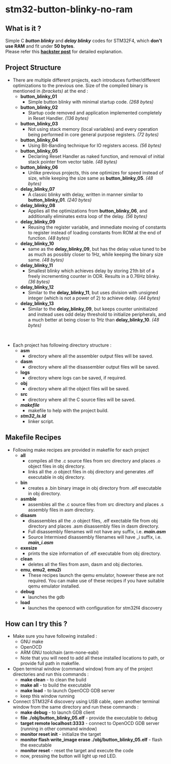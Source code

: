 # stm32-button-blinky-no-ram

## What is it ?

Simple C ***button blinky*** and ***delay blinky*** codes for STM32F4, which **don't use RAM** and fit under **50 bytes**.  
Please refer this **[hackster post](https://www.hackster.io/RVLAD/50-bytes-button-blinky-on-stm32f4-which-doesn-t-use-ram-bcdadc)** for detailed explanation.  

## Project Structure

- There are multiple different projects, each introduces further/different optimizations to the previous one. Size of the compiled binary is mentioned in *(brackets)* at the end :
    - **button_blinky_01**  
        - Simple button blinky with minimal startup code. *(268 bytes)*
    - **button_blinky_02**  
        - Startup code removed and application implemented completely in Reset Handler. *(136 bytes)*
    - **button_blinky_03**  
        - Not using stack memory (local variables) and every operation being performed in core general purpose registers. *(72 bytes)*
    - **button_blinky_04**  
        - Using Bit-Banding technique for IO registers access. *(56 bytes)*
    - **button_blinky_05**  
        - Declaring Reset Handler as naked function, and removal of initial stack pointer from vector table. *(48 bytes)*
    - **button_blinky_06**  
        - Unlike previous projects, this one optimizes for speed instead of size, while keeping the size same as **button_blinky_05**. *(48 bytes)*
    - **delay_blinky_07**
        - A classic blinky with delay, written in manner similar to **button_blinky_01**. *(240 bytes)*
    - **delay_blinky_08**
        - Applies all the optimizations from **button_blinky_06**, and additionally eliminates extra loop of the delay. *(56 bytes)*
    - **delay_blinky_09**
        - Reusing the register variable, and immediate moving of constants to register instead of loading constants from ROM at the end of function. *(48 bytes)*
    - **delay_blinky_10**
        - same as the **delay_blinky_09**, but has the delay value tuned to be as much as possibly closer to 1Hz, while keeping the binary size same. *(48 bytes)*
    - **delay_blinky_11**
        - Smallest blinky which achieves delay by storing 21th bit of a freely incrementing counter in ODR. Results in a 0.76Hz blinky. *(36 bytes)*
    - **delay_blinky_12**
        - Similar to the **delay_blinky_11**, but uses division with unsigned integer (which is not a power of 2) to achieve delay. *(44 bytes)*
    - **delay_blinky_13**
        - Similar to the **delay_blinky_09**, but keeps counter uninitialzed and instead uses odd delay threshold to initialize peripherals, and a much better at being closer to 1Hz than **delay_blinky_10**. *(48 bytes)*

<br>


- Each project has following directory structure :
    - **asm**
        - directory where all the assembler output files will be saved.
    - **dasm**
        - directory where all the disassembler output files will be saved.
    - **logs**
        - directory where logs can be saved, if required.
    - **obj**
        - directory where all the object files will be saved.
    - **src**
        - directory where all the C source files will be saved.
    - ***makefile***
        - makefile to help with the project build.
    - ***stm32_ls.ld***
        - linker script.


## Makefile Recipes

- Following make recipes are provided in makefile for each project
    - **all**
        - compiles all the .c source files from src directory and places .o object files in obj directory.
        - links all the .o object files in obj directory and generates .elf executable in obj directory.
    - **bin**
        - creates a .bin binary image in obj directory from .elf executable in obj directory.
    - **asmble**
        - assembles all the .c source files from src directory and places .s assembly files in asm directory.
    - **disasm**
        - disassembles all the .o object files, .elf exectable file from obj directory and places .asm disassembly files in dasm directory.
        - Full disassembly filenames will not have any suffix, i.e. ***main.asm***
        - Source Intermixed disassembly filenames will have _i suffix, i.e. ***main_i.asm***
    - **exesize**
        - prints the size information of .elf executable from obj directory.
    - **clean**
        - deletes all the files from asm, dasm and obj diectories.
    - **emu**, **emu2**, **emu2i**
        - These recipes launch the qemu emulator, however these are not required. You can make use of these recipes if you have suitable qemu emulator installed.
    - **debug**
        - launches the gdb
    - **load**
        - launches the openocd with configuration for stm32f4 discovery

## How can I try this ?
- Make sure you have following installed : 
    - GNU make
    - OpenOCD
    - ARM GNU toolchain (arm-none-eabi)
    - Note that you will need to add all these installed locations to path, or provide full path in makefile.
- Open terminal window (command window) from any of the project directories and run this commands : 
    - **make clean** - to clean the build
    - **make all** - to build the executable
    - **make load** - to launch OpenOCD GDB server
    - keep this window running
- Connect STM32F4 discovery using USB cable, open another terminal window from the same directory and run these commands : 
    - **make debug** - to launch GDB client
    - **file ./obj/button_blinky_05.elf** - provide the executable to debug
    - **target remote localhost:3333** - connect to OpenOCD GDB server (running in other command window)
    - **monitor reset init** - initialize the target
    - **monitor flash write_image erase ./obj/button_blinky_05.elf** - flash the executable
    - **monitor reset** - reset the target and execute the code
    - now, pressing the button will light up red LED.

